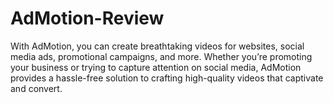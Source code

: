 # AdMotion-Review
With AdMotion, you can create breathtaking videos for websites, social media ads, promotional campaigns, and more. Whether you’re promoting your business or trying to capture attention on social media, AdMotion provides a hassle-free solution to crafting high-quality videos that captivate and convert.

